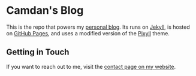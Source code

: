 # Camdan's Blog

This is the repo that powers my [personal blog](https://blog.camdan.me/). Its runs on [Jekyll](https://jekyllrb.com/), is hosted on [GitHub Pages](https://pages.github.com/), and uses a modified version of the [Pixyll](https://pixyll.com/) theme.

## Getting in Touch
If you want to reach out to me, visit the [contact page on my website](https://camdan.me/contact).
